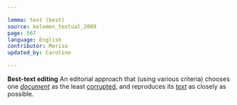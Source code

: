 ```yaml
---

lemma: text (best)
source: kelemen_textual_2009
page: 567
language: English
contributor: Merisa
updated_by: Caroline

---
```


**Best-text editing** An editorial approach that (using various criteria) chooses one _[document](document.html)_ as the least [corrupted](textCorrupt.html), and reproduces its _[text](text.html)_ as closely as possible.
